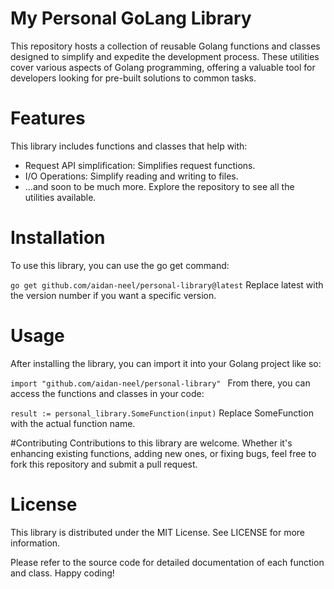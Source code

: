 # My Personal GoLang Library
This repository hosts a collection of reusable Golang functions and classes designed to simplify and expedite the development process. These utilities cover various aspects of Golang programming, offering a valuable tool for developers looking for pre-built solutions to common tasks.

# Features
This library includes functions and classes that help with:

- Request API simplification: Simplifies request functions.
- I/O Operations: Simplify reading and writing to files.
- ...and soon to be much more. Explore the repository to see all the utilities available.

# Installation
To use this library, you can use the go get command:

`go get github.com/aidan-neel/personal-library@latest`
Replace latest with the version number if you want a specific version.

# Usage
After installing the library, you can import it into your Golang project like so:

`import "github.com/aidan-neel/personal-library" `
From there, you can access the functions and classes in your code:

`result := personal_library.SomeFunction(input)`
Replace SomeFunction with the actual function name.

#Contributing
Contributions to this library are welcome. Whether it's enhancing existing functions, adding new ones, or fixing bugs, feel free to fork this repository and submit a pull request.

# License
This library is distributed under the MIT License. See LICENSE for more information.

Please refer to the source code for detailed documentation of each function and class. Happy coding!
